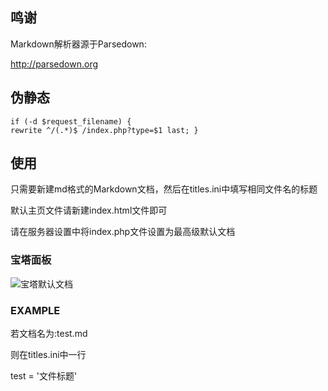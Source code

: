 ## 鸣谢
 Markdown解析器源于Parsedown:

 http://parsedown.org

## 伪静态

```
if (-d $request_filename) {
rewrite ^/(.*)$ /index.php?type=$1 last; }
```

## 使用

只需要新建md格式的Markdown文档，然后在titles.ini中填写相同文件名的标题

默认主页文件请新建index.html文件即可

请在服务器设置中将index.php文件设置为最高级默认文档

### 宝塔面板

![宝塔默认文档](https://images.gitee.com/uploads/images/2021/0516/233651_97f8f5f1_6543678.png "宝塔默认文档.png")

### EXAMPLE

若文档名为:test.md

则在titles.ini中一行

test = '文件标题'